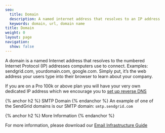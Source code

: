 ```yaml
---
seo:
  title: Domain
  description: A named internet address that resolves to an IP address
  keywords: domain, url, domain name
title: Domain
weight: 0
layout: page
navigation:
  show: false
---
```


A domain is a named Internet address that resolves to the numbered Internet Protocol (IP) addresses computers use to connect. Examples: sendgrid.com, yourdomain.com, google.com. Simply put, it’s the web address your users type into their browser to learn about your company.

If you are on a Pro 100k or above plan you will have your very own dedicated IP address which we encourage you to [set up reverse DNS]({{root_url}}/help-support/getting-started/how-to-set-up-reverse-dns.html)

{% anchor h2 %}
SMTP Domain
{% endanchor %}
An example of one of the SendGrid domains is our SMTP domain: `smtp.sendgrid.com`

{% anchor h2 %}
More Information
{% endanchor %}

For more information, please download our [Email Infrastructure Guide](http://resources.sendgrid.com/email-infrastructure-guide/?mc=SendGrid%20Documentation)

